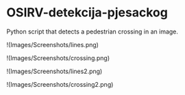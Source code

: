 # OSIRV-detekcija-pjesackog

Python script that detects a pedestrian crossing in an image.

!(Images/Screenshots/lines.png)

!(Images/Screenshots/crossing.png)


!(Images/Screenshots/lines2.png)

!(Images/Screenshots/crossing2.png)
